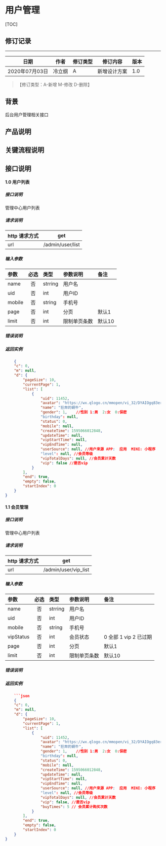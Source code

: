 # 用户管理

[TOC]
## 修订记录
----
日期 | 作者 | 修订类型 | 修订内容 | 版本|
---- | ---- | ---- | ---- | ---- |
2020年07月03日|冷立纲|A|新增设计方案|1.0|

> 【修订类型：A-新增  M-修改 D-删除】

## 背景

后台用户管理相关接口

## 产品说明



## 关键流程说明

## 接口说明


#### 1.0 用户列表

##### 接口说明

管理中心用户列表

##### 请求说明

| http 请求方式          | get     |
|:------------- |:---------------:|
| url      | /admin/user/list |

#####  输入参数


| 参数          |必选             | 类型       | 参数说明        | 备注          |
|:-------------|:---------------:|:-------------|:-------------|:-------------|
| name      | 否|  strring  |  用户名  |   |
| uid      | 否|  int  |  用户ID  |   |
| mobile      | 否|  string  |  手机号  |   |
| page      | 否|  int  |  分页  | 默认1  |
| limit      | 否|  int  |  限制单页条数  | 默认10  |


#####  错误说明




#####  返回实例
```json
    {
    "c": 0,
    "m": null,
    "d": {
        "pageSize": 10,
        "currentPage": 1,
        "list": [
            {
                "uid": 11452,
                "avatar": "https://wx.qlogo.cn/mmopen/vi_32/DYAIOgq83erWxMXolPylQhpDXp2ian7PBuoDRWGINpdHib4KRB1aQiahicibznMcyj7atEIw9HM98dTQW19xKAWicFog/132",
                "name": "狂奔的蜗牛",
                "gender": 1,    //性别 1:男  2:女  0:保密
                "birthday": null,
                "status": 0,
                "mobile": null,
                "createTime": 1595066012848,
                "updateTime": null,
                "vipStartTime": null,
                "vipEndTime": null,
                "userSource": null, //用户来源 APP:  应用  MINI: 小程序
                "level": null, //会员等级
                "vipTotalDays": null, //会员累计天数
                "vip": false //是否vip
            }
        ],
        "end": true,
        "empty": false,
        "startIndex": 0
    }
}  
```



#### 1.1 会员管理

##### 接口说明

管理中心用户列表

##### 请求说明

| http 请求方式          | get     |
|:------------- |:---------------:|
| url      | /admin/user/vip_list |

#####  输入参数


| 参数          |必选             | 类型       | 参数说明        | 备注          |
|:-------------|:---------------:|:-------------|:-------------|:-------------|
| name      | 否|  strring  |  用户名  |   |
| uid      | 否|  int  |  用户ID  |   |
| mobile      | 否|  string  |  手机号  |   |
| vipStatus      | 否|  int  |  会员状态  |  0 全部 1 vip 2 已过期   |
| page      | 否|  int  |  分页  | 默认1  |
| limit      | 否|  int  |  限制单页条数  | 默认10  |


#####  错误说明




#####  返回实例
```json
    ```json
    {
    "c": 0,
    "m": null,
    "d": {
        "pageSize": 10,
        "currentPage": 1,
        "list": [
            {
                "uid": 11452,
                "avatar": "https://wx.qlogo.cn/mmopen/vi_32/DYAIOgq83erWxMXolPylQhpDXp2ian7PBuoDRWGINpdHib4KRB1aQiahicibznMcyj7atEIw9HM98dTQW19xKAWicFog/132",
                "name": "狂奔的蜗牛",
                "gender": 1,    //性别 1:男  2:女  0:保密
                "birthday": null,
                "status": 0,
                "mobile": null,
                "createTime": 1595066012848,
                "updateTime": null,
                "vipStartTime": null,
                "vipEndTime": null,
                "userSource": null, //用户来源 APP:  应用  MINI: 小程序
                "level": null, //会员等级
                "vipTotalDays": null, //会员累计天数
                "vip": false, //是否vip
                "buyTimes": 5 // 会员累计购买次数
            }
        ],
        "end": true,
        "empty": false,
        "startIndex": 0
    }
}  
``` 
```










